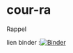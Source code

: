 # cour-ra
Rappel


lien binder :[![Binder](https://mybinder.org/badge_logo.svg)](https://mybinder.org/v2/gh/boukattaya-kais/cour-ra/HEAD)
